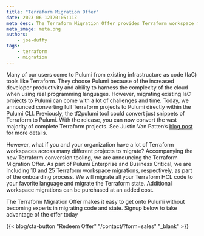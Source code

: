 ```yaml
---
title: "Terraform Migration Offer"
date: 2023-06-12T20:05:11Z
meta_desc: The Terraform Migration Offer provides Terraform workspace migrations as part of Pulumi Enterprise and Business Critical onboarding. 
meta_image: meta.png
authors:
    - joe-duffy
tags:
    - terraform
    - migration
---
```


Many of our users come to Pulumi from existing infrastructure as code (IaC) tools like Terraform. They choose Pulumi because of the increased developer productivity and ability to harness the complexity of the cloud when using real programming languages. However, migrating existing IaC projects to Pulumi can come with a lot of challenges and time. Today, we announced converting full Terraform projects to Pulumi directly within the Pulumi CLI. Previously, the tf2pulumi tool could convert just snippets of Terraform to Pulumi. With the release, you can now convert the vast majority of complete Terraform projects. See Justin Van Patten’s [blog post](/blog/converting-full-terraform-programs-to-pulumi) for more details.

However, what if you and your organization have a lot of Terraform workspaces across many different projects to migrate? Accompanying the new Terraform conversion tooling, we are announcing the Terraform Migration Offer. As part of Pulumi Enterprise and Business Critical, we are including 10 and 25 Terraform workspace migrations, respectively, as part of the onboarding process. We will migrate all your Terraform HCL code to your favorite language and migrate the Terraform state. Additional workspace migrations can be purchased at an added cost.

The Terraform Migration Offer makes it easy to get onto Pulumi without becoming experts in migrating code and state. Signup below to take advantage of the offer today

{{< blog/cta-button "Redeem Offer" "/contact/?form=sales" "_blank" >}}
